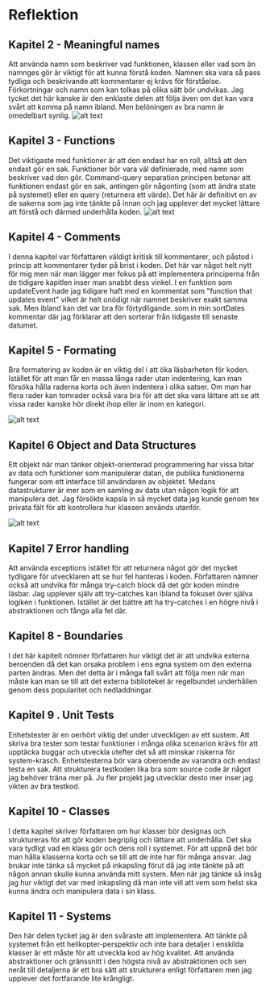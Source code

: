 # Reflektion

## Kapitel 2 - Meaningful names

Att använda namn som beskriver vad funktionen, klassen eller vad som än namnges gör är viktigt för att kunna förstå koden. Namnen ska vara så pass tydliga och beskrivande att kommentarer ej krävs för förståelse. Förkortningar och namn som kan tolkas på olika sätt bör undvikas. Jag tycket det här kanske är den enklaste delen att följa även om det kan vara svårt att komma på namn ibland. Men belöningen av bra namn är omedelbart synlig.
![alt text](<Skärmbild (47).png>)

## Kapitel 3 - Functions

Det viktigaste med funktioner är att den endast har en roll, alltså att den endast gör en sak. Funktioner bör vara väl definierade, med namn som beskriver vad den gör. Command-query separation principen betonar att funktionen endast gör en sak, antingen gör någonting (som att ändra state på systemet) eller en query (returnera ett värde). Det här är definitivt en av de sakerna som jag inte tänkte på innan och jag upplever det mycket lättare att förstå och därmed underhålla koden.
![alt text](<Skärmbild (49).png>)

## Kapitel 4 - Comments

I denna kapitel var författaren väldigt kritisk till kommentarer, och påstod i princip att kommentarer tyder på brist i koden. Det här var något helt nytt för mig men när man lägger mer fokus på att implementera principerna från de tidigare kapitlen inser man snabbt dess vinkel. I en funktion som updateEvent hade jag tidigare haft med en kommentat som "function that updates event" vilket är helt onödigt när namnet beskriver exakt samma sak. Men ibland kan det var bra för förtydligande. som in min sortDates kommentar där jag förklarar att den sorterar från tidigaste till senaste datumet.

## Kapitel 5 - Formating

Bra formatering av koden är en viktig del i att öka läsbarheten för koden. Istället för att man får en massa långa rader utan indentering, kan man försöka hålla raderna korta och även indentera i olika satser. Om man har flera rader kan tomrader också vara bra för att det ska vara lättare att se att vissa rader kanske hör direkt ihop eller är inom en kategori.

![alt text](<Skärmbild (50).png>)

## Kapitel 6 Object and Data Structures

Ett objekt när man tänker objekt-orienterad programmering har vissa bitar av data och funktioner som manipulerar datan, de publika funktionerna fungerar som ett interface till användaren av objektet. Medans datastrukturer är mer som en samling av data utan någon logik för att manipulera det. Jag försökte kapsla in så mycket data jag kunde genom tex privata fält för att kontrollera hur klassen används utanför.

![alt text](<Skärmbild (51).png>)

## Kapitel 7 Error handling

Att använda exceptions istället för att returnera något gör det mycket tydligare för utvecklaren att se hur fel hanteras i koden. Författaren nämner också att undvika för många try-catch block då det gör koden mindre läsbar. Jag upplever själv att try-catches kan ibland ta fokuset över själva logiken i funktionen. Istället är det bättre att ha try-catches i en högre nivå i abstraktionen och fånga alla fel där.

## Kapitel 8 - Boundaries

I det här kapitelt nömner författaren hur viktigt det är att undvika externa beroenden då det kan orsaka problem i ens egna system om den externa parten ändras. Men det detta är i många fall svårt att följa men när man måste kan man se till att det externa biblioteket är regelbundet underhållen genom dess popularitet och nedladdningar. 

## Kapitel 9 . Unit Tests

Enhetstester är en oerhört viktig del under utveckligen av ett sustem. Att skriva bra tester som testar funktioner i många olika scenarion krävs för att upptäcka buggar och utveckla utefter det så att minskar riskerna för system-krasch. Enhetstesterna bör vara oberoende av varandra och endast testa en sak. Att strukturera testkoden lika bra som source code är något jag behöver träna mer på. Ju fler projekt jag utvecklar desto mer inser jag vikten av bra testkod.

## Kapitel 10 - Classes

I detta kapitel skriver författaren om hur klasser bör designas och struktureras för att gör koden begriplig och lättare att underhålla. Det ska vara tydligt vad en klass gör och dens roll i systemet. För att uppnå det bör man hålla klasserna korta och se till att de inte har för många ansvar. Jag brukar inte tänka så mycket på inkapsling förut då jag inte tänkte på att någon annan skulle kunna använda mitt system. Men när jag tänkte så insåg jag hur viktigt det var med inkapsling då man inte vill att vem som helst ska kunna ändra och manipulera data i sin klass.

## Kapitel 11 - Systems

Den här delen tycket jag är den svåraste att implementera. Att tänkte på systemet från ett helikopter-perspektiv och inte bara detaljer i enskilda klasser är ett måste för att utveckla kod av hög kvalitet. Att använda abstraktioner och gränssnitt i den högsta nivå av abstraktionen och sen neråt till detaljerna är ett bra sätt att strukturera enligt författaren men jag upplever det fortfarande lite krångligt.